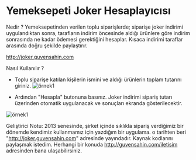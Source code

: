# Yemeksepeti Joker Hesaplayıcısı
Nedir ? Yemeksepetinden verilen toplu siparişlerde; siparişe joker indirimi uygulandıktan sonra, tarafların indirim öncesinde aldığı ürünlere göre indirim sonrasında ne kadar ödemesi gerektiğini hesaplar. 
Kısaca indirimi taraflar arasında doğru şekilde paylaştırır.

http://joker.guvensahin.com

Nasıl Kullanılır ?
- Toplu siparişe katılan kişilerin ismini ve aldığı ürünlerin toplam tutarını giriniz.
![örnek1](http://joker.guvensahin.com/inc/img/01.png)


- Ardından "Hesapla" butonuna basınız. Joker indirimi sipariş tutarı üzerinden otomatik uygulanacak ve sonuçları ekranda gösterilecektir.

![örnek1](http://joker.guvensahin.com/inc/img/02.png)

Geliştirici Notu: 2013 senesinde, şirket içinde sıklıkla sipariş verdiğimiz bir dönemde kendimiz kullanmamız için yazdığım bir uygulama. o tarihten beri "http://joker.guvensahin.com" adresinde yayındadır. Kaynak kodlarını paylaşmak istedim. Herhangi bir konuda http://guvensahin.com/iletisim adresinden bana ulaşabilirsiniz.
